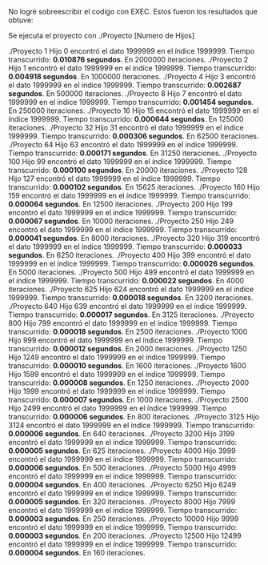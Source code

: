 No logré sobreescribir el codigo con EXEC.
Estos fueron los resultados que obtuve:

Se ejecuta el proyecto con ./Proyecto [Numero de Hijos]


./Proyecto 1
Hijo 0 encontró el dato 1999999 en el índice 1999999. Tiempo transcurrido: **0.010876 segundos**. En 2000000 iteraciones.
./Proyecto 2
Hijo 1 encontró el dato 1999999 en el índice 1999999. Tiempo transcurrido: **0.004918 segundos**. En 1000000 iteraciones.
./Proyecto 4
Hijo 3 encontró el dato 1999999 en el índice 1999999. Tiempo transcurrido: **0.002687 segundos**. En 500000 iteraciones.
./Proyecto 8
Hijo 7 encontró el dato 1999999 en el índice 1999999. Tiempo transcurrido: **0.001454 segundos**. En 250000 iteraciones.
./Proyecto 16
Hijo 15 encontró el dato 1999999 en el índice 1999999. Tiempo transcurrido: **0.000644 segundos**. En 125000 iteraciones.
./Proyecto 32
Hijo 31 encontró el dato 1999999 en el índice 1999999. Tiempo transcurrido: **0.000306 segundos**. En 62500 iteraciones.
./Proyecto 64
Hijo 63 encontró el dato 1999999 en el índice 1999999. Tiempo transcurrido: **0.000171 segundos**. En 31250 iteraciones.
./Proyecto 100
Hijo 99 encontró el dato 1999999 en el índice 1999999. Tiempo transcurrido: **0.000100 segundos**. En 20000 iteraciones.
./Proyecto 128
Hijo 127 encontró el dato 1999999 en el índice 1999999. Tiempo transcurrido: **0.000102 segundos**. En 15625 iteraciones.
./Proyecto 160
Hijo 159 encontró el dato 1999999 en el índice 1999999. Tiempo transcurrido: **0.000064 segundos**. En 12500 iteraciones.
./Proyecto 200
Hijo 199 encontró el dato 1999999 en el índice 1999999. Tiempo transcurrido: **0.000067 segundos**. En 10000 iteraciones.
./Proyecto 250
Hijo 249 encontró el dato 1999999 en el índice 1999999. Tiempo transcurrido: **0.000041 segundos**. En 8000 iteraciones.
./Proyecto 320
Hijo 319 encontró el dato 1999999 en el índice 1999999. Tiempo transcurrido: **0.000033 segundos**. En 6250 iteraciones.
./Proyecto 400
Hijo 399 encontró el dato 1999999 en el índice 1999999. Tiempo transcurrido: **0.000026 segundos**. En 5000 iteraciones.
./Proyecto 500
Hijo 499 encontró el dato 1999999 en el índice 1999999. Tiempo transcurrido: **0.000022 segundos**. En 4000 iteraciones.
./Proyecto 625
Hijo 624 encontró el dato 1999999 en el índice 1999999. Tiempo transcurrido: **0.000018 segundos**. En 3200 iteraciones.
./Proyecto 640
Hijo 639 encontró el dato 1999999 en el índice 1999999. Tiempo transcurrido: **0.000017 segundos**. En 3125 iteraciones.
./Proyecto 800
Hijo 799 encontró el dato 1999999 en el índice 1999999. Tiempo transcurrido: **0.000018 segundos**. En 2500 iteraciones.
./Proyecto 1000
Hijo 999 encontró el dato 1999999 en el índice 1999999. Tiempo transcurrido: **0.000012 segundos**. En 2000 iteraciones.
./Proyecto 1250
Hijo 1249 encontró el dato 1999999 en el índice 1999999. Tiempo transcurrido: **0.000010 segundos**. En 1600 iteraciones.
./Proyecto 1600
Hijo 1599 encontró el dato 1999999 en el índice 1999999. Tiempo transcurrido: **0.000008 segundos**. En 1250 iteraciones.
./Proyecto 2000
Hijo 1999 encontró el dato 1999999 en el índice 1999999. Tiempo transcurrido: **0.000007 segundos**. En 1000 iteraciones.
./Proyecto 2500
Hijo 2499 encontró el dato 1999999 en el índice 1999999. Tiempo transcurrido: **0.000006 segundos**. En 800 iteraciones.
./Proyecto 3125
Hijo 3124 encontró el dato 1999999 en el índice 1999999. Tiempo transcurrido: **0.000006 segundos**. En 640 iteraciones.
./Proyecto 3200
Hijo 3199 encontró el dato 1999999 en el índice 1999999. Tiempo transcurrido: **0.000005 segundos**. En 625 iteraciones.
./Proyecto 4000
Hijo 3999 encontró el dato 1999999 en el índice 1999999. Tiempo transcurrido: **0.000006 segundos**. En 500 iteraciones.
./Proyecto 5000
Hijo 4999 encontró el dato 1999999 en el índice 1999999. Tiempo transcurrido: **0.000004 segundos**. En 400 iteraciones.
./Proyecto 6250
Hijo 6249 encontró el dato 1999999 en el índice 1999999. Tiempo transcurrido: **0.000005 segundos**. En 320 iteraciones.
./Proyecto 8000
Hijo 7999 encontró el dato 1999999 en el índice 1999999. Tiempo transcurrido: **0.000003 segundos**. En 250 iteraciones.
./Proyecto 10000
Hijo 9999 encontró el dato 1999999 en el índice 1999999. Tiempo transcurrido: **0.000003 segundos**. En 200 iteraciones.
./Proyecto 12500
Hijo 12499 encontró el dato 1999999 en el índice 1999999. Tiempo transcurrido: **0.000004 segundos**. En 160 iteraciones.
